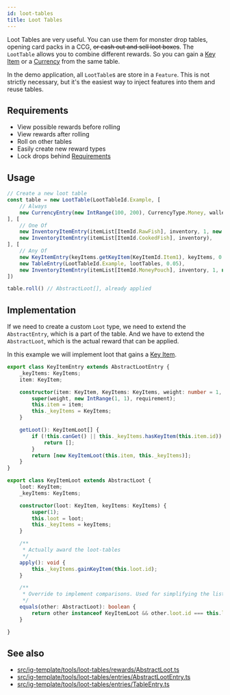 ```yaml
---
id: loot-tables
title: Loot Tables
---
```


Loot Tables are very useful. You can use them for monster drop tables, opening card packs in a CCG,
~~or cash out and sell loot boxes~~. The `LootTable` allows you to combine different rewards.
So you can gain a [Key Item](../features/key-items.md) or a [Currency](../features/wallet.md) from the same table.

In the demo application, all `LootTable`s are store in a `Feature`.
This is not strictly necessary, but it's the easiest way to inject features into them and reuse tables.

## Requirements
- View possible rewards before rolling
- View rewards after rolling
- Roll on other tables
- Easily create new reward types
- Lock drops behind [Requirements](./requirements.md)

## Usage
```ts
// Create a new loot table
const table = new LootTable(LootTableId.Example, [
    // Always
    new CurrencyEntry(new IntRange(100, 200), CurrencyType.Money, wallet)
], [
    // One Of
    new InventoryItemEntry(itemList[ItemId.RawFish], inventory, 1, new IntRange(2, 3)),
    new InventoryItemEntry(itemList[ItemId.CookedFish], inventory),
], [
    // Any Of
    new KeyItemEntry(keyItems.getKeyItem(KeyItemId.Item1), keyItems, 0.5),
    new TableEntry(LootTableId.Example, lootTables, 0.05),
    new InventoryItemEntry(itemList[ItemId.MoneyPouch], inventory, 1, new IntRange(3, 5)),
])

table.roll() // AbstractLoot[], already applied
```
## Implementation
If we need to create a custom `Loot` type, we need to extend the `AbstractEntry`, which is a part of the table.
And we have to extend the `AbstractLoot`, which is the actual reward that can be applied.

In this example we will implement loot that gains a [Key Item](../features/key-items.md).
```ts
export class KeyItemEntry extends AbstractLootEntry {
    _keyItems: KeyItems;
    item: KeyItem;

    constructor(item: KeyItem, KeyItems: KeyItems, weight: number = 1, requirement: Requirement = new NoRequirement()) {
        super(weight, new IntRange(1, 1), requirement);
        this.item = item;
        this._keyItems = KeyItems;
    }

    getLoot(): KeyItemLoot[] {
        if (!this.canGet() || this._keyItems.hasKeyItem(this.item.id)) {
            return [];
        }
        return [new KeyItemLoot(this.item, this._keyItems)];
    }
}
```

```ts
export class KeyItemLoot extends AbstractLoot {
    loot: KeyItem;
    _keyItems: KeyItems;

    constructor(loot: KeyItem, keyItems: KeyItems) {
        super(1);
        this.loot = loot;
        this._keyItems = keyItems;
    }

    /**
     * Actually award the loot-tables
     */
    apply(): void {
        this._keyItems.gainKeyItem(this.loot.id);
    }

    /**
     * Override to implement comparisons. Used for simplifying the list of loot
     */
    equals(other: AbstractLoot): boolean {
        return other instanceof KeyItemLoot && other.loot.id === this.loot.id;
    }

}
```

## See also
- [src/ig-template/tools/loot-tables/rewards/AbstractLoot.ts](https://github.com/123ishaTest/incremental-game-template/blob/master/src/ig-template/tools/loot-tables/rewards/AbstractLoot.ts)
- [src/ig-template/tools/loot-tables/entries/AbstractLootEntry.ts](https://github.com/123ishaTest/incremental-game-template/blob/master/src/ig-template/tools/loot-tables/entries/AbstractLootEntry.ts)
- [src/ig-template/tools/loot-tables/entries/TableEntry.ts](https://github.com/123ishaTest/incremental-game-template/blob/master/src/ig-template/tools/loot-tables/entries/TableEntry.ts)
